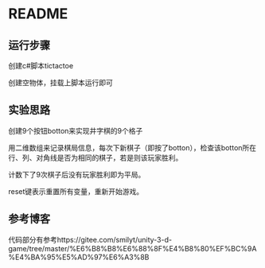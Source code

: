 # README

## 运行步骤

创建c#脚本tictactoe

创建空物体，挂载上脚本运行即可

## 实验思路

创建9个按钮botton来实现井字棋的9个格子

用二维数组来记录棋局信息，每次下新棋子（即按了botton），检查该botton所在行、列、对角线是否为相同的棋子，若是则该玩家胜利。

计数下了9次棋子后没有玩家胜利即为平局。

reset键表示重置所有变量，重新开始游戏。

## 参考博客

代码部分有参考https://gitee.com/smilyt/unity-3-d-game/tree/master/%E6%B8%B8%E6%88%8F%E4%B8%80%EF%BC%9A%E4%BA%95%E5%AD%97%E6%A3%8B
